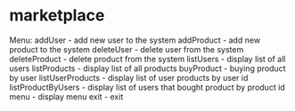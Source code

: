 # marketplace

Menu:
addUser - add new user to the system
addProduct - add new product to the system
deleteUser - delete user from the system
deleteProduct - delete product from the system
listUsers - display list of all users
listProducts - display list of all products
buyProduct - buying product by user
listUserProducts - display list of user products by user id
listProductByUsers - display list of users that bought product by product id
menu - display menu
exit - exit